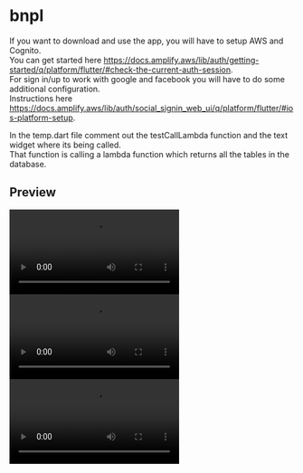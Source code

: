 # bnpl
If you want to download and use the app, you will have to setup AWS and Cognito.  
You can get started here https://docs.amplify.aws/lib/auth/getting-started/q/platform/flutter/#check-the-current-auth-session.  
For sign in/up to work with google and facebook you will have to do some additional configuration.  
Instructions here https://docs.amplify.aws/lib/auth/social_signin_web_ui/q/platform/flutter/#ios-platform-setup.  

In the temp.dart file comment out the testCallLambda function and the text widget where its being called.  
That function is calling a lambda function which returns all the tables in the database.

## Preview
![V3](https://user-images.githubusercontent.com/78730763/157047801-ee6d4da5-98a2-4a54-a28c-daa82778ba94.mp4)   
![V2](https://user-images.githubusercontent.com/78730763/156738573-1d558d18-2a70-47b4-8e2c-b3cd5c468491.mp4)  
![V1](https://user-images.githubusercontent.com/78730763/156738736-2bcdf010-deab-4610-a7c9-2f6677f46123.mp4)
